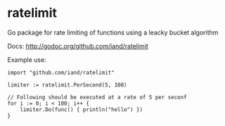 ratelimit
=========

Go package for rate limiting of functions using a leacky bucket algorithm

Docs: http://godoc.org/github.com/iand/ratelimit

Example use:

```
import "github.com/iand/ratelimit"

limiter := ratelimit.PerSecond(5, 100)

// Following should be executed at a rate of 5 per seconf
for i := 0; i < 100; i++ {
	limiter.Do(func() { println("hello") })
}
```
